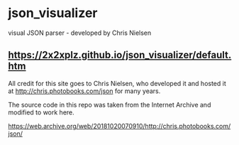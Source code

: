 # json_visualizer
visual JSON parser - developed by Chris Nielsen

## https://2x2xplz.github.io/json_visualizer/default.htm

All credit for this site goes to Chris Nielsen, who developed it and hosted it at http://chris.photobooks.com/json for many years.

The source code in this repo was taken from the Internet Archive and modified to work here.

https://web.archive.org/web/20181020070910/http://chris.photobooks.com/json/
